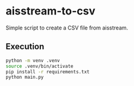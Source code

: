 # aisstream-to-csv
Simple script to create a CSV file from aisstream.

## Execution

```sh
python -m venv .venv
source .venv/bin/activate
pip install -r requirements.txt
python main.py
```

